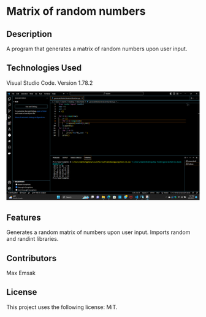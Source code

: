 # <strong> Matrix of random numbers </strong> #

## <strong> Description </strong> ##

A program that generates a matrix of random numbers upon user input.

## <strong> Technologies Used </strong> ##
Visual Studio Code. Version 1.78.2

![]()<img width="723" alt="image" src="https://github.com/matthew813709/Gitimages/blob/7e6cb65f4f6677d9801139e7a006247edfd1d5ab/Screenshot%202023-06-08%20195758.png">

## <strong> Features </strong> ##

Generates a random matrix of numbers upon user input. Imports random and randint libraries.

## <strong> Contributors </strong> ##
Max Emsak

## <strong> License </strong> ##
This project uses the following license: MiT.

